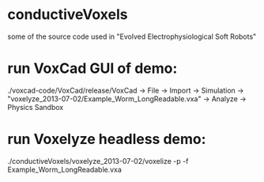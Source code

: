 # conductiveVoxels
some of the source code used in "Evolved Electrophysiological Soft Robots"

# run VoxCad GUI of demo:
./voxcad-code/VoxCad/release/VoxCad
-> File -> Import -> Simulation -> "voxelyze_2013-07-02/Example_Worm_LongReadable.vxa" 
-> Analyze -> Physics Sandbox

# run Voxelyze headless demo:
./conductiveVoxels/voxelyze_2013-07-02/voxelize -p -f Example_Worm_LongReadable.vxa
